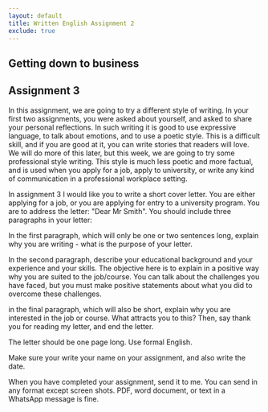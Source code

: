 ```yaml
---
layout: default
title: Written English Assignment 2
exclude: true
---
```


## Getting down to business

## Assignment 3

In this assignment, we are going to try a different style of writing. In your first two assignments, you were asked about yourself, and asked to share your personal reflections. In such writing it is good to use expressive language, to talk about emotions, and to use a poetic style. This is a difficult skill, and if you are good at it, you can write stories that readers will love. We will do more of this later, but this week, we are going to try some professional style writing. This style is much less poetic and more factual, and is used when you apply for a job, apply to university, or write any kind of communication in a professional workplace setting.

In assignment 3 I would like you to write a short cover letter. You are either applying for a job, or you are applying for entry to a university program. You are to address the letter: "Dear Mr Smith". You should include three paragraphs in your letter:

In the first paragraph, which will only be one or two sentences long, explain why you are writing - what is the purpose of your letter.

In the second paragraph, describe your educational background and your experience and your skills. The objective here is to explain in a positive way why you are suited to the job/course. You can talk about the challenges you have faced, but you must make positive statements about what you did to overcome these challenges.

in the final paragraph, which will also be short, explain why you are interested in the job or course. What attracts you to this? Then, say thank you for reading my letter, and end the letter.

The letter should be one page long. Use formal English.

Make sure your write your name on your assignment, and also write the date.

When you have completed your assignment, send it to me. You can send in any format except screen shots. PDF, word document, or text in a WhatsApp message is fine.
